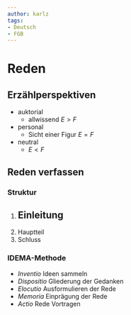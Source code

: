```yaml
---
author: karlz
tags: 
- Deutsch
- FGB
---
```


# Reden

## Erzählperspektiven

- auktorial
	- allwissend $E>F$
- personal
	- Sicht einer Figur $E=F$
- neutral
	- $E<F$

## Reden verfassen

### Struktur

1. Einleitung
	- 
2. Hauptteil
3. Schluss

### IDEMA-Methode

- *Inventio* Ideen sammeln
- *Dispositio* Gliederung der Gedanken
- *Elocutio* Ausformulieren der Rede
- *Memoria* Einprägung der Rede
- *Actio* Rede Vortragen